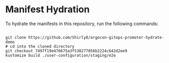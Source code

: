 
# Manifest Hydration

To hydrate the manifests in this repository, run the following commands:

```shell

git clone https://github.com/Shirly8/argocon-gitops-promoter-hydrate-demo
# cd into the cloned directory
git checkout 7497f19e476675a3f538277056b2224c642d2ee9
kustomize build ./user-configuration/staging/e2e
```